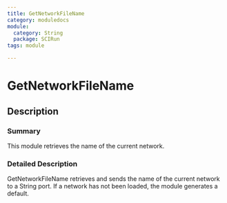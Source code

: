 ```yaml
---
title: GetNetworkFileName
category: moduledocs
module:
  category: String
  package: SCIRun
tags: module

---
```


# GetNetworkFileName

## Description

### Summary

This module retrieves the name of the current network.

### Detailed Description

GetNetworkFileName retrieves and sends the name of the current network to a String port. If a network has not been loaded, the module generates a default.
